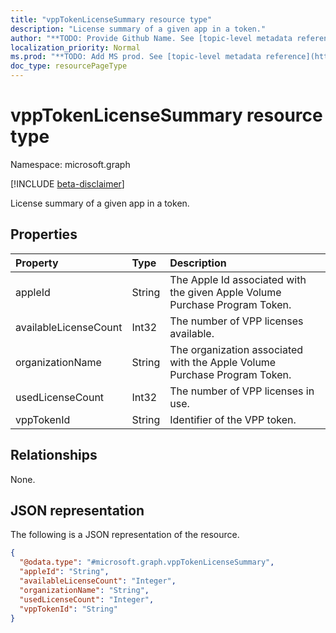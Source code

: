 ```yaml
---
title: "vppTokenLicenseSummary resource type"
description: "License summary of a given app in a token."
author: "**TODO: Provide Github Name. See [topic-level metadata reference](https://msgo.azurewebsites.net/add/document/guidelines/metadata.html#topic-level-metadata)**"
localization_priority: Normal
ms.prod: "**TODO: Add MS prod. See [topic-level metadata reference](https://msgo.azurewebsites.net/add/document/guidelines/metadata.html#topic-level-metadata)**"
doc_type: resourcePageType
---
```


# vppTokenLicenseSummary resource type

Namespace: microsoft.graph

[!INCLUDE [beta-disclaimer](../../includes/beta-disclaimer.md)]

License summary of a given app in a token.

## Properties
|Property|Type|Description|
|:---|:---|:---|
|appleId|String|The Apple Id associated with the given Apple Volume Purchase Program Token.|
|availableLicenseCount|Int32|The number of VPP licenses available.|
|organizationName|String|The organization associated with the Apple Volume Purchase Program Token.|
|usedLicenseCount|Int32|The number of VPP licenses in use.|
|vppTokenId|String|Identifier of the VPP token.|

## Relationships
None.

## JSON representation
The following is a JSON representation of the resource.
<!-- {
  "blockType": "resource",
  "@odata.type": "microsoft.graph.vppTokenLicenseSummary"
}
-->
``` json
{
  "@odata.type": "#microsoft.graph.vppTokenLicenseSummary",
  "appleId": "String",
  "availableLicenseCount": "Integer",
  "organizationName": "String",
  "usedLicenseCount": "Integer",
  "vppTokenId": "String"
}
```

